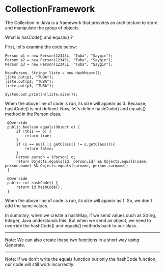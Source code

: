 # CollectionFramework
The Collection in Java is a framework that provides an architecture to store and manipulate the group of objects.


What is hasCode() and equals() ? 

First, let's examine the code below: 

    Person p1 = new Person(12345L, "Tuba", "Saygın");
    Person p2 = new Person(12345L, "Tuba", "Saygın");
    Person p3 = new Person(12345L, "Tuba", "Saygın");
    
    Map<Person, String> liste = new HashMap<>();
    liste.put(p1, "TUBA");
    liste.put(p2, "TUBA");
    liste.put(p3, "TUBA");
    
    System.out.println(liste.size());

When the above line of code is run, its size will appear as 3. Because, hashCode() is not defined. Now, let's define hashCode() and equals() method in the Person class.

     @Override
     public boolean equals(Object o) {
         if (this == o) {
             return true;
         }
         if (o == null || getClass() != o.getClass()){
             return false;
         }
         Person person = (Person) o;
         return Objects.equals(id, person.id) && Objects.equals(name, person.name) && Objects.equals(surname, person.surname);
     }
    
     @Override
     public int hashCode() {
         return id.hashCode();
     }

When the above line of code is run, its size will appear as 1. So, we don't add the same values. 

In summary, when we create a hashMap, if we send values such as String, Integer, Java understands this. But when we send an object, we need to override the hashCode() and equals() methods back to our class.

---

Note: We can also create these two functions in a short way using Generate.

---

Note: If we don't write the equals function but only the hashCode function, our code will still work incorrectly.
